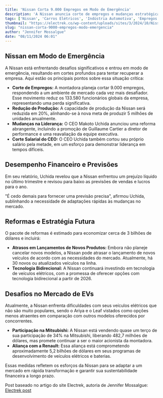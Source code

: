 ```yaml
---
title: 'Nissan Corta 9.000 Empregos em Modo de Emergência'
description: 'A Nissan anuncia corte de empregos e mudanças estratégicas para recuperação.'
tags: ['Nissan', 'Carros Elétricos', 'Indústria Automotiva', 'Empregos', 'Mudanças Estratégicas']
thumbnail: "https://electrek.co/wp-content/uploads/sites/3/2024/10/Nissan-LEAF-sales.jpeg?quality=82&strip=all&w=1400"
slug: "nissan-corta-9000-empregos-modo-emergencia"
author: "Jennifer Mossalgue"
date: "08/11/2024 06:01"
---
```


## Nissan em Modo de Emergência

A Nissan está enfrentando desafios significativos e entrou em modo de emergência, resultando em cortes profundos para tentar recuperar a empresa. Aqui estão os principais pontos sobre essa situação crítica:

- **Corte de Empregos:** A montadora planeja cortar 9.000 empregos, respondendo a um ambiente de mercado cada vez mais desafiador. Esse movimento reduz os 133.580 funcionários globais da empresa, representando uma perda significativa.
- **Redução de Produção:** A capacidade de produção da Nissan será reduzida em 20%, alinhando-se à nova meta de produzir 5 milhões de unidades anualmente.
- **Mudanças na Liderança:** O CEO Makoto Uchida anunciou uma reforma abrangente, incluindo a promoção de Guillaume Cartier a diretor de performance e uma reavaliação da equipe executiva.
- **Corte Salarial do CEO:** O CEO Uchida também cortou seu próprio salário pela metade, em um esforço para demonstrar liderança em tempos difíceis.

## Desempenho Financeiro e Previsões

Em seu relatório, Uchida revelou que a Nissan enfrentou um prejuízo líquido no último trimestre e revisou para baixo as previsões de vendas e lucros para o ano. 

"É cedo demais para fornecer uma previsão precisa", afirmou Uchida, sublinhando a necessidade de adaptações rápidas às mudanças no mercado.

## Reformas e Estratégia Futura

O pacote de reformas é estimado para economizar cerca de 3 bilhões de dólares e incluirá:
- **Atrasos em Lançamentos de Novos Produtos:** Embora não planeje cancelar novos modelos, a Nissan pode atrasar o lançamento de novos veículos de acordo com as necessidades do mercado. Atualmente, há 30 novos ou atualizados veículos na linha.
- **Tecnologia Bidirecional:** A Nissan continuará investindo em tecnologia de veículos elétricos, com a promessa de oferecer opções com tecnologia bidirecional a partir de 2026.

## Desafios no Mercado de EVs

Atualmente, a Nissan enfrenta dificuldades com seus veículos elétricos que não são muito populares, sendo o Ariya e o Leaf vistados como opções menos atraentes em comparação com outros modelos oferecidos por concorrentes. 

- **Participação na Mitsubishi:** A Nissan está vendendo quase um terço de sua participação de 34% na Mitsubishi, liberando 482,7 milhões de dólares, mas promete continuar a ser o maior acionista da montadora.
- **Aliança com a Renault:** Essa aliança está comprometendo aproximadamente 5,2 bilhões de dólares em seus programas de desenvolvimento de veículos elétricos e baterias.

Essas medidas refletem os esforços da Nissan para se adaptar a um mercado em rápida transformação e garantir sua sustentabilidade financeira a longo prazo.

Post baseado no artigo do site Electrek, autoria de Jennifer Mossalgue: [Electrek post](https://electrek.co/2024/11/07/nissan-cuts-9000-jobs-and-goes-into-emergency-mode/)